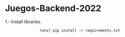 # Juegos-Backend-2022


1.- Install libraries.

                    (env) pip install -r requirements.txt 
